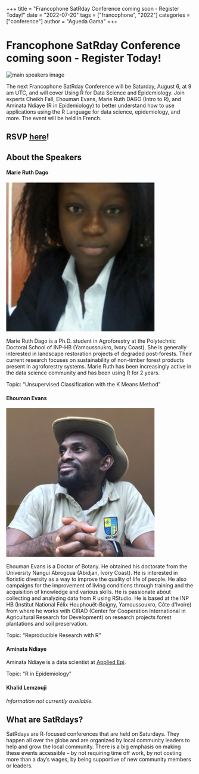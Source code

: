 +++
title = "Francophone SatRday Conference coming soon - Register Today!"
date = "2022-07-20"
tags = ["francophone", "2022"]
categories = ["conference"]
author = "Agueda Gama"
+++

# Francophone SatRday Conference coming soon - Register Today!



![main speakers image](/blog/mainimage-francophone.png "main speakers image")


The next Francophone SatRday Conference will be Saturday, August 6, at 9 am UTC, and will cover Using R for Data Science and Epidemiology. Join experts Cheikh Fall, Ehouman Evans, Marie Ruth DAGO (Intro to R), and Aminata Ndiaye (R in Epidemiology) to better understand how to use applications using the R Language for data science, epidemiology, and more. The event will be held in French.


## RSVP [here](https://www.eventbrite.com/e/billets-francophone-satrday-335508353517)!


## About the Speakers


#### Marie Ruth Dago
![marie-ruth-dago image](marie-ruth-dago.png "marie ruth dago image")


Marie Ruth Dago is a Ph.D. student in Agroforestry at the Polytechnic Doctoral School of INP-HB (Yamoussoukro, Ivory Coast). She is generally interested in landscape restoration projects of degraded post-forests. Their current research focuses on sustainability of non-timber forest products present in agroforestry systems. Marie Ruth has been increasingly active in the data science community and has been using R for 2 years. 

Topic: “Unsupervised Classification with the K Means Method” 

#### Ehouman Evans
![ehouman-evans image](ehouman-evans.png "ehouman evans image")


Ehouman Evans is a Doctor of Botany. He obtained his doctorate from the University Nangui Abrogoua (Abidjan, Ivory Coast). He is interested in floristic diversity as a way to improve the quality of life of people. He also campaigns for the improvement of living conditions through training and the acquisition of knowledge and various skills. He is passionate about collecting and analyzing data from R using RStudio. He is based at the INP HB (Institut National Félix  Houphouët-Boigny, Yamoussoukro, Côte d'Ivoire) from where he works with CIRAD (Center for Cooperation International in Agricultural Research for Development) on research projects forest plantations and soil preservation. 

Topic: “Reproducible Research with R” 

#### Aminata Ndiaye

Aminata Ndiaye is a data scientist at [Applied Epi](https://appliedepi.org/). 

Topic: “R in Epidemiology”

#### Khalid Lemzouji

_Information not currently available._


## What are SatRdays? 

SatRdays are R-focused conferences that are held on Saturdays. They happen all over the globe and are organized by local community leaders to help and grow the local community. There is a big emphasis on making these events accessible – by not requiring time off work, by not costing more than a day’s wages, by being supportive of new community members or leaders.
